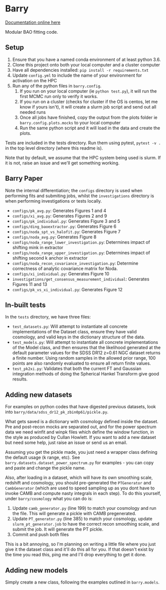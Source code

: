 # Barry

[Documentation online here](https://barry.readthedocs.io/en/latest/)

Modular BAO fitting code.

## Setup

1. Ensure that you have a named conda environment of at least python 3.6.
2. Clone this project onto both your local computer and a cluster computer
3. Have all dependencies installed: `pip install -r requirements.txt`
4. Update `config.yml` to include the name of your environment for activation on the HPC
5. Run any of the python files in `barry.config`.
    1. If you run on your local computer (ie `python test.py`), it will run the first MCMC run only to verify it works.
    2. If you run on a cluster (checks for cluster if the OS is centos, let me know if yours isn't), it will create a slurm job script and send out all needed runs
    3. Once all jobs have finished, copy the output from the plots folder ie `barry.config.plots.mocks` to your local computer
    4. Run the same python script and it will load in the data and create the plots.
    
Tests are included in the tests directory. Run them using pytest, `pytest -v .` in the top level directory (where this readme is).

Note that by default, we assume that the HPC system being used is slurm. If it is not, raise an issue and we'll get
something working.


## Barry Paper

Note the internal differentiation; the `configs` directory is used when performing fits and submiting jobs, whilst
the `investigations` directory is when performing investigations or tests locally.

* `configs/pk_avg.py`: Generates Figures 1 and 4
* `configs/xi_avg.py`: Generates Figures 2 and 9
* `configs/pk_individual.py`: Generates Figure 3 and 5
* `configs/ding_baoextractor.py`: Generates Figure 6
* `configs/noda_spt_vs_halofit.py`: Generates Figure 7
* `configs/noda_avg.py`: Generates Figure 8
* `configs/noda_range_lower_investigation.py`: Determines impact of shifting mink in extractor
* `configs/noda_range_upper_investigation.py`: Determines impact of shifting second k anchor in extractor
* `configs/noda_recon_covariance_investigation.py`: Determine correctness of analytic covariance matrix for Noda.
* `configs/xi_individual.py`: Generates Figure 10
* `investigations/get_consensus_measurement_individual`: Generates Figures 11 and 13
* `configs/pk_vs_xi_individual.py`: Generates Figure 12

## In-built tests

In the `tests` directory, we have three files:
* `test_datasets.py`: Will attempt to instantiate all concrete implementations of the Dataset class, ensure they have valid cosmology, and valid keys in the dictionary structure of the data. 
* `test_models.py`: Will attempt to instantiate all concrete implementations of the Model class, and then ensures that the likelihood generated at the default parameter values for the SDSS DR12 z=0.61 NGC dataset returns a finite number. Using random samples in the allowed prior range, 100 points are also randomly evaluated to ensure all return finite values.
* `test_pk2xi.py`: Validates that both the current FT and Gaussian integration methods of doing the Spherical Hankel Transform give good results.


## Adding new datasets

For examples on python codes that have digested previous datasets, look into `barry/data/sdss_dr12_pk_zbin0p61/pickle.py`.

What gets saved is a dictionary with cosmology defined inside the dataset. Pre and post-recon mocks are separated out,
and for the power spectrum data we need winfit and winpk files which define the window function, in the style as produced by
Cullan Howlett. If you want to add a new dataset but need some help, just raise an issue or send us an email.

Assuming you get the pickle made, you just need a wrapper class defining the default usage (k range, etc). See
`barry.datasets.dataset_power_spectrum.py` for examples - you can copy and paste and change the pickle name.

Also, after loading in a dataset, which will have its own smoothing scale, redshift and cosmology, you should pre-generated
the `PTGenerator` and `CambGenerator` (which are used to speed sampling up as you dont have to invoke CAMB and compute nasty
integrals in each step). To do this yourself, under `barry/cosmology` what you can do is:

1. Update `camb_generator.py` (line 199) to match your cosmology and run the file. This will generate a pickle with CAMB pregenerated.
2. Update `PT_generator.py` (line 385) to match your cosmology, update `slurm_pt_generator.job` to have the correct recon smoothing scale, and submit the job. It will generate the PT pickle.
3. Commit and push both files

This is a bit annoying, so I'm planning on writing a little file where you just give it the dataset class and it'll do this 
all for you. If that doesn't exist by the time you read this, ping me and I'll drop everything to get it done.

## Adding new models

Simply create a new class, following the examples outlined in `barry.models`.